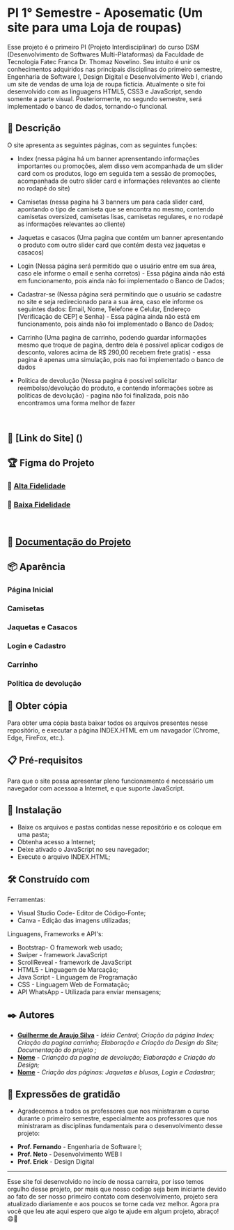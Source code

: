 # PI 1° Semestre - Aposematic (Um site para uma Loja de roupas)

Esse projeto é o primeiro PI (Projeto Interdisciplinar) do curso DSM (Desenvolvimento de Softwares Multi-Plataformas) da Faculdade de Tecnologia Fatec Franca Dr. Thomaz Novelino. Seu intuito é unir os conhecimentos adquiridos nas principais disciplinas do primeiro semestre, Engenharia de Software I, Design Digital e Desenvolvimento Web I, criando um site de vendas de uma loja de roupa  fictícia.  Atualmente o site foi desenvolvido com as linguagens HTML5, CSS3 e JavaScript, sendo somente a parte visual. Posteriormente, no segundo semestre, será implementado o banco de dados, tornando-o funcional.

## 📄 Descrição

O site apresenta as seguintes páginas, com as seguintes funções:
* Index (nessa página há um banner aprensentando informações importantes ou promoções, alem disso vem acompanhada de um slider card com os produtos, logo em seguida tem a sessão de promoções, acompanhada de outro slider card e informações relevantes ao cliente no rodapé do site)
* Camisetas (nessa pagina há 3 banners um para cada slider card, apontando o tipo de camiseta que se encontra no mesmo,  contendo camisetas oversized, camisetas lisas, camisetas regulares, e no rodapé as informações relevantes ao cliente)
* Jaquetas e casacos (Uma pagina que contém um banner apresentando o produto com outro slider card que contém desta vez jaquetas e casacos)
* Login (Nessa página será permitido que o usuário entre em sua área, caso ele informe o email e senha corretos) - Essa página ainda não está em funcionamento, pois ainda não foi implementado o Banco de Dados;
* Cadastrar-se (Nessa página será permitindo que o usuário se cadastre no site e seja redirecionado para a sua área, caso ele informe os seguintes dados: Email, Nome, Telefone e Celular, Endereço [Verificação de CEP] e Senha) - Essa página ainda não está em  funcionamento, pois ainda não foi implementado o Banco de Dados;
* Carrinho (Uma pagina de carrinho, podendo guardar informações mesmo que troque de pagina, dentro dela é possivel aplicar codigos de desconto,  valores acima de R$ 290,00 recebem frete gratis) -  essa pagina é apenas uma simulação, pois nao foi implementado o banco de dados

* Politica de devolução (Nessa pagina é possivel solicitar reembolso/devolução do produto, e contendo informações sobre as politicas de devolução) - pagina não foi finalizada, pois não encontramos uma forma melhor de fazer
<br>

## 🚀 [Link do Site] ()


## 🏆 Figma do Projeto
### 🥇 [Alta Fidelidade]()
### 🥈 [Baixa Fidelidade]()

<br>

## 📒 [Documentação do Projeto]()

## 📦 Aparência

### Página Inicial


### Camisetas

### Jaquetas e Casacos

###  Login e Cadastro

### Carrinho

### Politica de devolução 


## 📃 Obter cópia

Para obter uma cópia basta baixar todos os arquivos presentes nesse repositório, e executar a página INDEX.HTML em um navagador (Chrome, Edge, FireFox, etc.).


## 📋 Pré-requisitos

Para que o site possa apresentar pleno funcionamento é necessário um navegador com acessoa a Internet, e que suporte JavaScript.

## 🔧 Instalação

* Baixe os arquivos e pastas contidas nesse repositório e os coloque em uma pasta;
* Obtenha acesso a Internet;
* Deixe ativado o JavaScript no seu navegador;
* Execute o arquivo INDEX.HTML;


## 🛠️ Construído com

Ferramentas:
* Visual Studio Code- Editor de Código-Fonte;
* Canva - Edição das imagens utilizadas;

Linguagens, Frameworks e API's:
* Bootstrap- O framework web usado;
* Swiper - framework JavaScript
* ScrollReveal - framework de JavaScript
* HTML5 - Linguagem de Marcação;
* Java Script - Linguagem de Programação
* CSS - Linguagem Web de Formatação;
* API WhatsApp - Utilizada para enviar mensagens; 


## ✒️ Autores

* **[Guilherme de Araujo Silva](https://github.com/input-name-Guilherme-araujo)** - *Idéia Central; Criação da página Index; Criação da pagina carrinho; Elaboração e Criação do Design do Site; Documentação do projeto ;*
* **[Nome](link_github)** - *Crianção da pagina de devolução;  Elaboração e Criação do Design;*
* **[Nome](link_github)** - *Criação das páginas: Jaquetas e blusas, Login e Cadastrar;*



## 🎁 Expressões de gratidão

* Agradecemos a todos os professores que nos ministraram o curso durante o primeiro semestre, especialmente aos professores que nos ministraram as disciplinas fundamentais para o desenvolvimento desse projeto: 
- **Prof. Fernando** - Engenharia de Software I;
- **Prof. Neto** - Desenvolvimento WEB I
- **Prof. Erick** - Design Digital 

---
Esse site foi desenvolvido no incío de nossa carreira, por isso temos orgulho desse projeto, por mais que nosso codigo seja bem iniciante devido ao fato de ser nosso primeiro contato com desenvolvimento, projeto sera atualizado diariamente e aos poucos se torne cada vez melhor.
Agora pra você que leu ate aqui espero que algo te ajude em algum projeto, abraço! 😄🤙